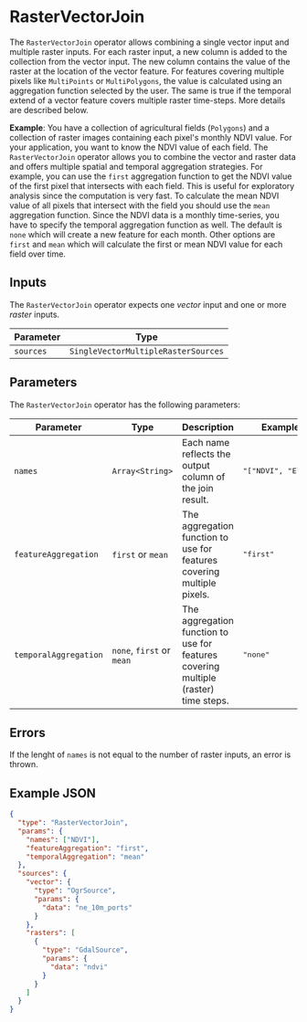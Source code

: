 # RasterVectorJoin

The `RasterVectorJoin` operator allows combining a single vector input and multiple raster inputs.
For each raster input, a new column is added to the collection from the vector input.
The new column contains the value of the raster at the location of the vector feature.
For features covering multiple pixels like `MultiPoints` or `MultiPolygons`, the value is calculated using an aggregation function selected by the user.
The same is true if the temporal extend of a vector feature covers multiple raster time-steps.
More details are described below.

**Example**:
You have a collection of agricultural fields (`Polygons`) and a collection of raster images containing each pixel's monthly NDVI value.
For your application, you want to know the NDVI value of each field.
The `RasterVectorJoin` operator allows you to combine the vector and raster data and offers multiple spatial and temporal aggregation strategies.
For example, you can use the `first` aggregation function to get the NDVI value of the first pixel that intersects with each field.
This is useful for exploratory analysis since the computation is very fast.
To calculate the mean NDVI value of all pixels that intersect with the field you should use the `mean` aggregation function.
Since the NDVI data is a monthly time-series, you have to specify the temporal aggregation function as well.
The default is `none` which will create a new feature for each month.
Other options are `first` and `mean` which will calculate the first or mean NDVI value for each field over time.

## Inputs

The `RasterVectorJoin` operator expects one _vector_ input and one or more _raster_ inputs.

| Parameter | Type                                |
| --------- | ----------------------------------- |
| `sources` | `SingleVectorMultipleRasterSources` |

## Parameters

The `RasterVectorJoin` operator has the following parameters:

| Parameter             | Type                      | Description                                                                         | Example Value                      |
| --------------------- | ------------------------- | ----------------------------------------------------------------------------------- | ---------------------------------- |
| `names`               | `Array<String>`           | Each name reflects the output column of the join result.                            | <pre>"["NDVI", "Elevation"]"</pre> |
| `featureAggregation`  | `first` or `mean`         | The aggregation function to use for features covering multiple pixels.              | <pre>"first"</pre>                 |
| `temporalAggregation` | `none`, `first` or `mean` | The aggregation function to use for features covering multiple (raster) time steps. | <pre>"none"</pre>                  |

## Errors

If the lenght of `names` is not equal to the number of raster inputs, an error is thrown.

## Example JSON

```json
{
  "type": "RasterVectorJoin",
  "params": {
    "names": ["NDVI"],
    "featureAggregation": "first",
    "temporalAggregation": "mean"
  },
  "sources": {
    "vector": {
      "type": "OgrSource",
      "params": {
        "data": "ne_10m_ports"
      }
    },
    "rasters": [
      {
        "type": "GdalSource",
        "params": {
          "data": "ndvi"
        }
      }
    ]
  }
}
```

